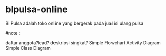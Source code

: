 # blpulsa-online
Bl Pulsa adalah toko online yang bergerak pada jual isi ulang pulsa 

#note :

daftar anggota?lead?
deskripsi singkat?
Simple Flowchart
Activity Diagram
Simple Class Diagram
